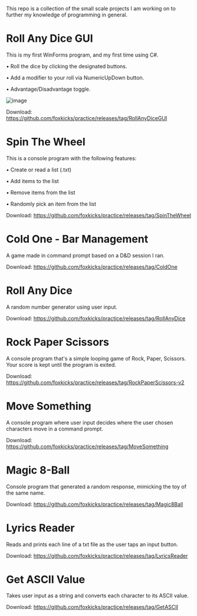 This repo is a collection of the small scale projects I am working on to further my knowledge of programming in general.

# Roll Any Dice GUI

This is my first WinForms program, and my first time using C#.

• Roll the dice by clicking the designated buttons.

• Add a modifier to your roll via NumericUpDown button.

• Advantage/Disadvantage toggle.

![image](https://github.com/foxkicks/practice/assets/156107200/beee954f-faf4-4c9a-9231-82670311f068)

Download: https://github.com/foxkicks/practice/releases/tag/RollAnyDiceGUI

# Spin The Wheel

This is a console program with the following features:

• Create or read a list (.txt)

• Add items to the list

• Remove items from the list

• Randomly pick an item from the list

Download: https://github.com/foxkicks/practice/releases/tag/SpinTheWheel

# Cold One - Bar Management

A game made in command prompt based on a D&D session I ran.

Download: https://github.com/foxkicks/practice/releases/tag/ColdOne

# Roll Any Dice

A random number generator using user input.

Download: https://github.com/foxkicks/practice/releases/tag/RollAnyDice

# Rock Paper Scissors

A console program that's a simple looping game of Rock, Paper, Scissors. Your score is kept until the program is exited.

Download: https://github.com/foxkicks/practice/releases/tag/RockPaperScissors-v2

# Move Something

A console program where user input decides where the user chosen characters move in a command prompt.

Download: https://github.com/foxkicks/practice/releases/tag/MoveSomething

# Magic 8-Ball

Console program that generated a random response, mimicking the toy of the same name.

Download: https://github.com/foxkicks/practice/releases/tag/Magic8Ball

# Lyrics Reader

Reads and prints each line of a txt file as the user taps an input button.

Download: https://github.com/foxkicks/practice/releases/tag/LyricsReader

# Get ASCII Value

Takes user input as a string and converts each character to its ASCII value.

Download: https://github.com/foxkicks/practice/releases/tag/GetASCII
